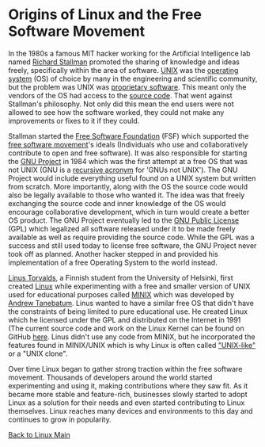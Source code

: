# Origins of Linux and the Free Software Movement

In the 1980s a famous MIT hacker working for the Artificial Intelligence lab named [Richard Stallman](https://en.wikipedia.org/wiki/Richard_Stallman) promoted the sharing of knowledge and ideas freely, specifically within the area of software. [UNIX](https://en.wikipedia.org/wiki/Unix) was the [operating system](https://en.wikipedia.org/wiki/Operating_system) (OS) of choice by many in the engineering and scientific community, but the problem was UNIX was [proprietary software](https://en.wikipedia.org/wiki/Proprietary_software). This meant only the vendors of the OS had access to the [source code](https://en.wikipedia.org/wiki/Source_code). That went against Stallman's philosophy. Not only did this mean the end users were not allowed to see how the software worked, they could not make any improvements or fixes to it if they could.

Stallman started the [Free Software Foundation](https://en.wikipedia.org/wiki/Free_Software_Foundation) (FSF) which supported the [free software movement](https://en.wikipedia.org/wiki/Free_software_movement)'s ideals (Individuals who use and collaboratively contribute to open and free software). It was also responsible for starting the [GNU Project](https://en.wikipedia.org/wiki/GNU_Project) in 1984 which was the first attempt at a free OS that was not UNIX (GNU is a [recursive acronym](https://en.wikipedia.org/wiki/Recursive_acronym) for 'GNUs not UNIX'). The GNU Project would include everything useful found on a UNIX system but written from scratch. More importantly, along with the OS the source code would also be legally available to those who wanted it. The idea was that freely exchanging the source code and inner knowledge of the OS would encourage collaborative development, which in turn would create a better OS product. The GNU Project eventually led to the [GNU Public License](https://en.wikipedia.org/wiki/GNU_General_Public_License) (GPL) which legalized all software released under it to be made freely available as well as require providing the source code. While the GPL was a success and still used today to license free software, the GNU Project never took off as planned. Another hacker stepped in and provided his implementation of a free Operating System to the world instead.


[Linus Torvalds](https://en.wikipedia.org/wiki/Linus_Torvalds), a Finnish student from the University of Helsinki, first created [Linux](https://en.wikipedia.org/wiki/Linux) while experimenting with a free and smaller version of UNIX used for educational purposes called [MINIX](https://en.wikipedia.org/wiki/MINIX) which was developed by [Andrew Tanebatum](https://en.wikipedia.org/wiki/Andrew_S._Tanenbaum). Linus wanted to have a similar free OS that didn't have the constraints of being limited to pure educational use. He created Linux which he licensed under the GPL and distributed on the Internet in 1991 (The current source code and work on the Linux Kernel can be found on GitHub [here](https://github.com/torvalds/linux). Linus didn't use any code from MINIX, but he incorporated the features found in MINIX/UNIX which is why Linux is often called ["UNIX-like"](https://en.wikipedia.org/wiki/Unix-like) or a "UNIX clone".

Over time Linux began to gather strong traction within the free software movement. Thousands of developers around the world started experimenting and using it, making contributions where they saw fit. As it became more stable and feature-rich, businesses slowly started to adopt Linux as a solution for their needs and even started contributing to Linux themselves. Linux reaches many devices and environments to this day and continues to grow in popularity.

[Back to Linux Main](Linux.md)
